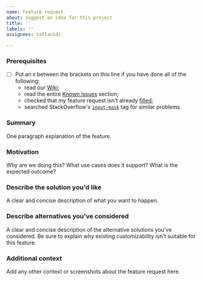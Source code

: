 ```yaml
---
name: Feature request
about: Suggest an idea for this project
title: ''
labels: ''
assignees: taflanidi

---
```


### Prerequisites

* [ ] Put an `X` between the brackets on this line if you have done all of the following:
  * read our [Wiki](https://github.com/RedMadRobot/input-mask-ios/wiki);
  * read the entire [Known issues](https://github.com/RedMadRobot/input-mask-ios#knownissues) section;
  * checked that my feature request isn't already [filled](https://github.com/RedMadRobot/input-mask-ios/issues);
  * searched StackOverflow's [`input-mask`](https://stackoverflow.com/questions/tagged/input-mask) tag for similar problems.

### Summary
One paragraph explanation of the feature.

### Motivation
Why are we doing this? What use cases does it support? What is the expected outcome?

### Describe the solution you'd like
A clear and concise description of what you want to happen.

### Describe alternatives you've considered
A clear and concise description of the alternative solutions you've considered. Be sure to explain why existing customizability isn't suitable for this feature.

### Additional context
Add any other context or screenshots about the feature request here.

